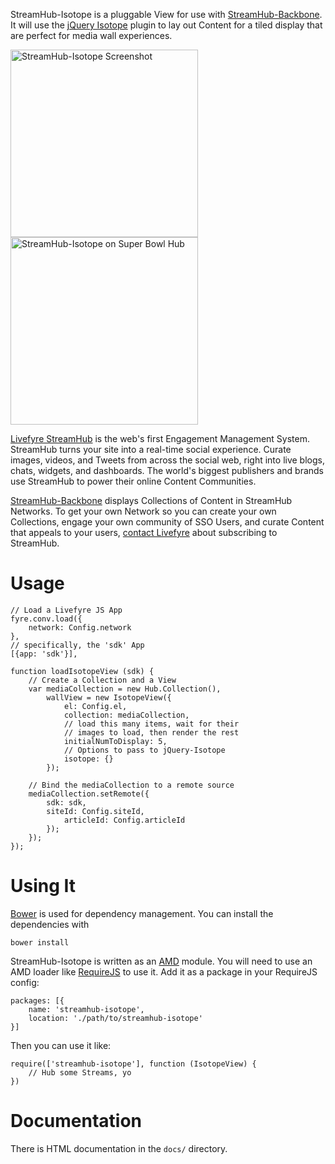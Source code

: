 StreamHub-Isotope is a pluggable View for use with [StreamHub-Backbone](http://gobengo.github.com/streamhub-backbone/). It will use the [jQuery Isotope](https://github.com/desandro/isotope) plugin to lay out Content for a tiled display that are perfect for media wall experiences.

<img src="http://d.pr/i/n6CC+" alt="StreamHub-Isotope Screenshot" height="300px"/>

<img src="http://d.pr/i/3Ilj+" alt="StreamHub-Isotope on Super Bowl Hub" height="300px" />

[Livefyre StreamHub](http://www.livefyre.com/streamhub/) is the web's first Engagement Management System. StreamHub turns your site into a real-time social experience. Curate images, videos, and Tweets from across the social web, right into live blogs, chats, widgets, and dashboards. The world's biggest publishers and brands use StreamHub to power their online Content Communities.

[StreamHub-Backbone](http://gobengo.github.com/streamhub-backbone/) displays Collections of Content in StreamHub Networks. To get your own Network so you can create your own Collections, engage your own community of SSO Users, and curate Content that appeals to your users, [contact Livefyre](http://www.livefyre.com/streamhub/) about subscribing to StreamHub.


# Usage

    // Load a Livefyre JS App
    fyre.conv.load({
        network: Config.network
    },
    // specifically, the 'sdk' App
    [{app: 'sdk'}],
    
    function loadIsotopeView (sdk) {
        // Create a Collection and a View
        var mediaCollection = new Hub.Collection(),
            wallView = new IsotopeView({
                el: Config.el,
                collection: mediaCollection,
                // load this many items, wait for their
                // images to load, then render the rest
                initialNumToDisplay: 5,
                // Options to pass to jQuery-Isotope
                isotope: {}
            });
            
        // Bind the mediaCollection to a remote source
        mediaCollection.setRemote({
            sdk: sdk,
            siteId: Config.siteId,
                articleId: Config.articleId
            });
        });
    });

# Using It

[Bower](http://twitter.github.com/bower/) is used for dependency management. You can install the dependencies with

    bower install

StreamHub-Isotope is written as an [AMD](http://requirejs.org/docs/whyamd.html) module. You will need to use an AMD loader like [RequireJS](http://requirejs.org/) to use it. Add it as a package in your RequireJS config:

    packages: [{
        name: 'streamhub-isotope',
        location: './path/to/streamhub-isotope'
    }]

Then you can use it like:

    require(['streamhub-isotope'], function (IsotopeView) {
        // Hub some Streams, yo
    })

# Documentation

There is HTML documentation in the `docs/` directory.
